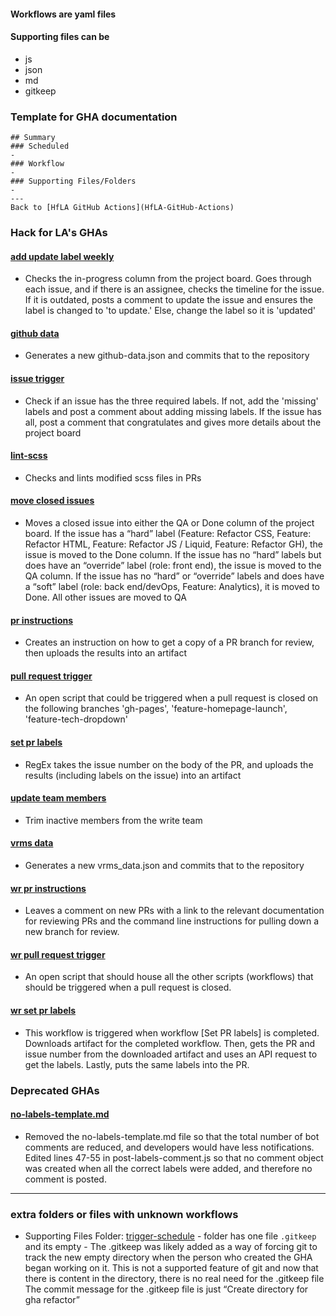 #### Workflows are yaml files
#### Supporting files can be
* js
* json
* md
* gitkeep

### Template for GHA documentation
```
## Summary
### Scheduled
-
### Workflow
-
### Supporting Files/Folders
-
---
Back to [HfLA GitHub Actions](HfLA-GitHub-Actions)
```

### Hack for LA's GHAs
#### [add update label weekly](https://github.com/hackforla/website/wiki/GHA:-add-update-label-weekly)
- Checks the in-progress column from the project board. Goes through each issue, and if there is an assignee, checks the timeline for the issue. If it is outdated, posts a comment to update the issue and ensures the label is changed to 'to update.' Else, change the label so it is 'updated'

#### [github data](https://github.com/hackforla/website/wiki/GHA:-github-data)
- Generates a new github-data.json and commits that to the repository

#### [issue trigger](https://github.com/hackforla/website/wiki/GHA:-issue-trigger)
- Check if an issue has the three required labels. If not, add the 'missing' labels and post a comment about adding missing labels. If the issue has all, post a comment that congratulates and gives more details about the project board

#### [lint-scss](https://github.com/hackforla/website/wiki/GHA:-lint-scss)
- Checks and lints modified scss files in PRs

#### [move closed issues](https://github.com/hackforla/website/wiki/GHA:-move-closed-issues)
- Moves a closed issue into either the QA or Done column of the project board. If the issue has a “hard” label (Feature: Refactor CSS, Feature: Refactor HTML, Feature: Refactor JS / Liquid, Feature: Refactor GH), the issue is moved to the Done column. If the issue has no “hard” labels but does have an “override” label (role: front end), the issue is moved to the QA column. If the issue has no “hard” or “override” labels and does have a “soft” label (role: back end/devOps, Feature: Analytics), it is moved to Done. All other issues are moved to QA

#### [pr instructions](https://github.com/hackforla/website/wiki/GHA:-pr-instructions)
- Creates an instruction on how to get a copy of a PR branch for review, then uploads the results into an artifact

#### [pull request trigger](https://github.com/hackforla/website/wiki/GHA:-pull-request-trigger)
- An open script that could be triggered when a pull request is closed on the following branches 'gh-pages', 'feature-homepage-launch', 'feature-tech-dropdown'

#### [set pr labels](https://github.com/hackforla/website/wiki/GHA:-set-pr-labels)
- RegEx takes the issue number on the body of the PR, and uploads the results (including labels on the issue) into an artifact

#### [update team members](https://github.com/hackforla/website/wiki/GHA:-update-team-members)
- Trim inactive members from the write team

#### [vrms data](https://github.com/hackforla/website/wiki/GHA:-vrms-data)
- Generates a new vrms_data.json and commits that to the repository

#### [wr pr instructions](https://github.com/hackforla/website/wiki/GHA:-wr-pr-instructions)
- Leaves a comment on new PRs with a link to the relevant documentation for reviewing PRs and the command line instructions for pulling down a new branch for review.

#### [wr pull request trigger](https://github.com/hackforla/website/wiki/GHA:-wr-pull-request-trigger)
- An open script that should house all the other scripts (workflows) that should be triggered when a pull request is closed.

#### [wr set pr labels](https://github.com/hackforla/website/wiki/GHA:-wr-set-pr-labels)
- This workflow is triggered when workflow [Set PR labels] is completed. Downloads artifact for the completed workflow. Then, gets the PR and issue number from the downloaded artifact and uses an API request to get the labels. Lastly, puts the same labels into the PR.

### Deprecated GHAs

#### [no-labels-template.md](https://github.com/hackforla/website/issues/2898)
- Removed the no-labels-template.md file so that the total number of bot comments are reduced, and developers would have less notifications. Edited lines 47-55 in post-labels-comment.js so that no comment object was created when all the correct labels were added, and therefore no comment is posted. 

---


### extra folders or files with unknown workflows
* Supporting Files Folder: [trigger-schedule](https://github.com/hackforla/website/tree/gh-pages/github-actions/trigger-schedule) - folder has one file ```.gitkeep``` and its empty - The .gitkeep was likely added as a way of forcing git to track the new empty directory when the person who created the GHA began working on it. This is not a supported feature of git and now that there is content in the directory, there is no real need for the .gitkeep file
The commit message for the .gitkeep file is just “Create directory for gha refactor”

